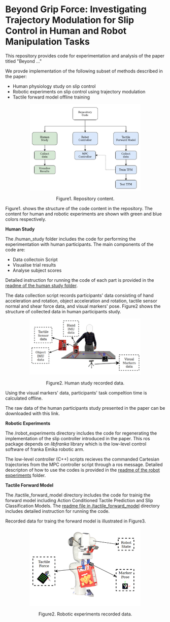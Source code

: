 **Beyond Grip Force: Investigating Trajectory Modulation for Slip Control in Human and Robot Manipulation Tasks**
============

This repository provides code for experimentation and analysis of the paper titled "Beyond ..."

We provde implementation of the following subset of methods described in the paper:

- Human physiology study on slip control
- Robotic experiments on slip control using trajectory modulation
- Tactile forward model offline training


<p align="center">
  <img src="images/code_struct.png" width="348" />
  <center>Figure1. Repository content.</center>
</p>

Figure1. shows the structure of the code content in the repository. The content for human and robotic experiments are shown with green and blue colors respectively.

**Human Study**

The /human_study folder includes the code for performing the experimentation with human participants. The main components of the code are:

- Data collectoin Script
- Visualise trial results
- Analyse subject scores

Detailed instruction for running the code of each part is provided in the [readme of the human study folder](/human_study/README.md).

The data collection script records participants' data consisting of hand acceleration and rotation, object acceleration and rotation, tactile sensor normal and shear force data, and visual markers' pose. Figure2 shows the structure of collected data in human participants study.

<p align="center">
  <img src="images/data_H.png" width="350" />
  <center>Figure2. Human study recorded data.</center>
</p>

Using the visual markers' data, participants' task compeltion time is calculated offline.


The raw data of the human participants study presented in the paper can be downloaded with this link.

**Robotic Experiments**

The /robot_experiments directory includes the code for regenerating the implementation of the slip controller introduced in the paper. This ros package depends on *libfranka* library which is the low-level control software of franka Emika robotic arm.

The low-level controller (C++) scripts recieves the commanded Cartesian trajectories from the MPC controller script through a ros message. Detailed descripton of how to use the codes is provided in the [readme of the robot experiments](/robot_experiments/README.md) folder.

**Tactile Forward Model**

The /tactile_forward_model directory includes the code for trainig the forward model including Action Conditioned Tactile Prediction and Slip Classification Models. The [readme file in /tactile_forward_model](/tactile_forward_model/README.md) directory includes detailed instruction for running the code.

Recorded data for traing the forward model is illustrated in Figure3.

<p align="center">
  <img src="images/robot_data.png" width="350" />
  <center>Figure2. Robotic experiments recorded data.</center>
</p>